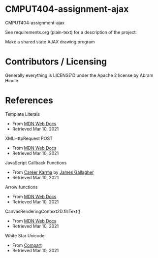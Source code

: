 CMPUT404-assignment-ajax
==============================

CMPUT404-assignment-ajax

See requirements.org (plain-text) for a description of the project.

Make a shared state AJAX drawing program

Contributors / Licensing
========================

Generally everything is LICENSE'D under the Apache 2 license by Abram Hindle.

References
==========
Template Literals
 - From [MDN Web Docs](https://developer.mozilla.org/en-US/docs/Web/JavaScript/Reference/Template_literals)
- Retrieved Mar 10, 2021

XMLHttpRequest POST
- From [MDN Web Docs](https://developer.mozilla.org/en-US/docs/Web/API/XMLHttpRequest/send)
- Retrieved Mar 10, 2021

JavaScript Callback Functions
- From [Career Karma](https://careerkarma.com/blog/javascript-callback/) by [James Gallagher](https://careerkarma.com/blog/author/jamesgallagher/)
- Retrieved Mar 10, 2021

Arrow functions
- From [MDN Web Docs](https://developer.mozilla.org/en-US/docs/Web/JavaScript/Reference/Functions/Arrow_functions)
- Retrieved Mar 10, 2021

CanvasRenderingContext2D.fillText()
- From [MDN Web Docs](https://developer.mozilla.org/en-US/docs/Web/API/CanvasRenderingContext2D/fillText)
- Retrieved Mar 10, 2021

White Star Unicode
- From [Compart](https://www.compart.com/en/unicode/U+2606)
- Retrieved Mar 10, 2021